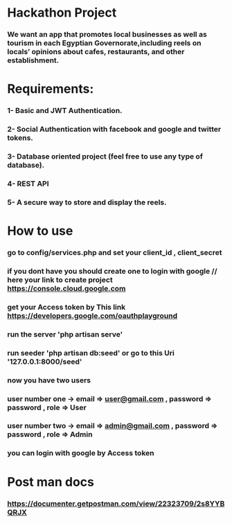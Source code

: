 # Hackathon Project

### We want an app that promotes local businesses as well as tourism in each Egyptian Governorate,including reels on locals’ opinions about cafes, restaurants, and other establishment.

# Requirements:

### 1- Basic and JWT Authentication.
### 2- Social Authentication with facebook and google and twitter tokens.
### 3- Database oriented project (feel free to use any type of database).
### 4- REST API
### 5- A secure way to store and display the reels.


# How to use 

### go to config/services.php and set your client_id , client_secret 
### if you dont have you should create one to login with google // here your link to create project  https://console.cloud.google.com
### get your Access token by This link https://developers.google.com/oauthplayground
### run the server 'php artisan serve'
### run seeder 'php artisan db:seed' or go to this Uri '127.0.0.1:8000/seed'
### now you have two users  
### user number one -> email => user@gmail.com  , password => password , role => User
### user number two -> email => admin@gmail.com , password => password , role => Admin
### you can login with google by Access token


# Post man docs

### https://documenter.getpostman.com/view/22323709/2s8YYBQRJX






